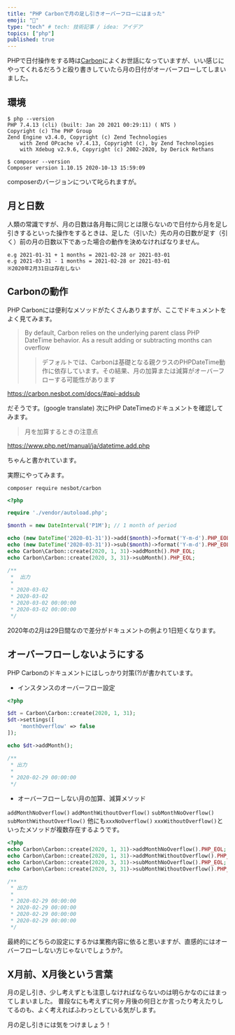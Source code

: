 ```yaml
---
title: "PHP Carbonで月の足し引きオーバーフローにはまった"
emoji: "🦁"
type: "tech" # tech: 技術記事 / idea: アイデア
topics: ["php"]
published: true
---
```


PHPで日付操作をする時は[Carbon](https://carbon.nesbot.com/docs/)によくお世話になっていますが、いい感じにやってくれるだろうと殴り書きしていたら月の日付がオーバーフローしてしまいました。

## 環境

```
$ php --version
PHP 7.4.13 (cli) (built: Jan 20 2021 00:29:11) ( NTS )
Copyright (c) The PHP Group
Zend Engine v3.4.0, Copyright (c) Zend Technologies
    with Zend OPcache v7.4.13, Copyright (c), by Zend Technologies
    with Xdebug v2.9.6, Copyright (c) 2002-2020, by Derick Rethans
```

```
$ composer --version
Composer version 1.10.15 2020-10-13 15:59:09
```

composerのバージョンについて叱られますが。

## 月と日数

人類の常識ですが、月の日数は各月毎に同じとは限らないので日付から月を足し引きするといった操作をするときは、足した（引いた）先の月の日数が足す（引く）前の月の日数以下であった場合の動作を決めなければなりません。
```
e.g 2021-01-31 + 1 months = 2021-02-28 or 2021-03-01
e.g 2021-03-31 - 1 months = 2021-02-28 or 2021-03-01
※2020年2月31日は存在しない
```

## Carbonの動作

PHP Carbonには便利なメソッドがたくさんありますが、ここでドキュメントをよく見てみます。

>By default, Carbon relies on the underlying parent class PHP DateTime behavior. As a result adding or subtracting months can overflow
>>デフォルトでは、Carbonは基礎となる親クラスのPHPDateTime動作に依存しています。その結果、月の加算または減算がオーバーフローする可能性があります

https://carbon.nesbot.com/docs/#api-addsub


だそうです。(google translate)
次にPHP DateTimeのドキュメントを確認してみます。

>月を加算するときの注意点

https://www.php.net/manual/ja/datetime.add.php

ちゃんと書かれています。

実際にやってみます。

```
composer require nesbot/carbon
```

```php
<?php

require './vendor/autoload.php';

$month = new DateInterval('P1M'); // 1 month of period

echo (new DateTime('2020-01-31'))->add($month)->format('Y-m-d').PHP_EOL;
echo (new DateTime('2020-03-31'))->sub($month)->format('Y-m-d').PHP_EOL;
echo Carbon\Carbon::create(2020, 1, 31)->addMonth().PHP_EOL;
echo Carbon\Carbon::create(2020, 3, 31)->subMonth().PHP_EOL;

/**
 *  出力
 *
 * 2020-03-02
 * 2020-03-02
 * 2020-03-02 00:00:00
 * 2020-03-02 00:00:00
 */
```

2020年の2月は29日間なので差分がドキュメントの例より1日短くなります。

## オーバーフローしないようにする

PHP Carbonのドキュメントにはしっかり対策(?)が書かれています。

- インスタンスのオーバーフロー設定
```php
<?php

$dt = Carbon\Carbon::create(2020, 1, 31);
$dt->settings([
    'monthOverflow' => false
]);

echo $dt->addMonth();

/**
 * 出力
 *
 * 2020-02-29 00:00:00
 */
```

- オーバーフローしない月の加算、減算メソッド

`addMonthNoOverflow()` `addMonthWithoutOverflow()` `subMonthNoOverflow()` `subMonthWithoutOverflow()`
他にも`xxxNoOverflow()` `xxxWithoutOverflow()`といったメソッドが複数存在するようです。

```php
<?php
echo Carbon\Carbon::create(2020, 1, 31)->addMonthNoOverflow().PHP_EOL;
echo Carbon\Carbon::create(2020, 1, 31)->addMonthWithoutOverflow().PHP_EOL;
echo Carbon\Carbon::create(2020, 3, 31)->subMonthNoOverflow().PHP_EOL;
echo Carbon\Carbon::create(2020, 3, 31)->subMonthWithoutOverflow().PHP_EOL;

/**
 * 出力
 *
 * 2020-02-29 00:00:00
 * 2020-02-29 00:00:00
 * 2020-02-29 00:00:00
 * 2020-02-29 00:00:00
 */
```

最終的にどちらの設定にするかは業務内容に依ると思いますが、直感的にはオーバーフローしない方じゃないでしょうか?。

## X月前、X月後という言葉

月の足し引き、少し考えずとも注意しなければならないのは明らかなのにはまってしまいました。
普段なにも考えずに何ヶ月後の何日とか言ったり考えたりしてるのも、よく考えればふわっとしている気がします。

月の足し引きには気をつけましょう！
